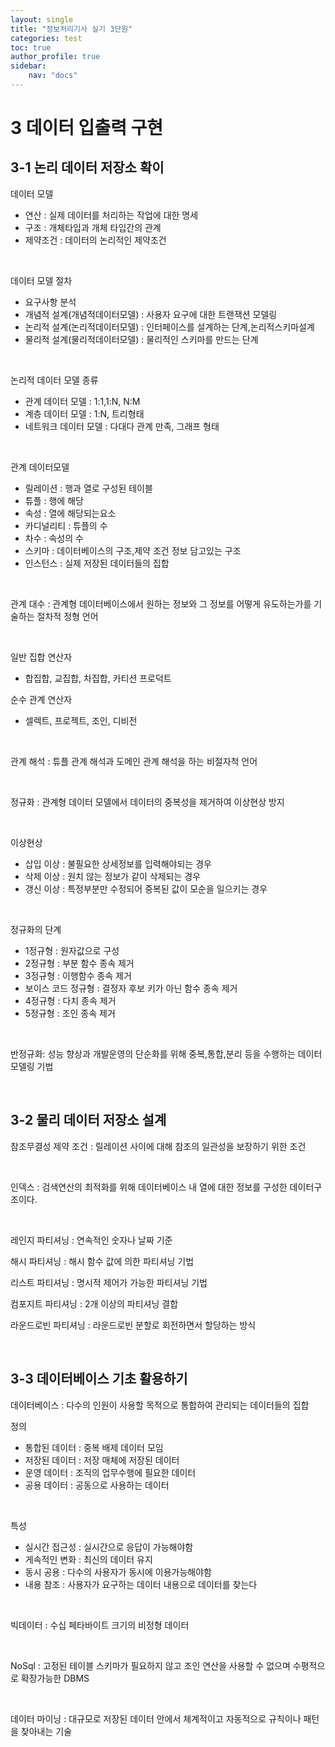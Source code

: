 ```yaml
---
layout: single
title: "정보처리기사 실기 3단원"
categories: test
toc: true
author_profile: true
sidebar:
    nav: "docs"
---
```


# 3 데이터 입출력 구현

## 3-1 논리 데이터 저장소 확이

데이터 모델 
- 연산 : 실제 데이터를 처리하는 작업에 대한 명세
- 구조 : 개체타입과 개체 타입간의 관계
- 제약조건 : 데이터의 논리적인 제약조건

<br>


데이터 모델 절차
- 요구사항 분석
- 개념적 설계(개념적데이터모델) : 사용자 요구에 대한 트랜잭션 모델링
- 논리적 설계(논리적데이터모델) : 인터페이스를 설계하는 단계,논리적스키마설계
- 물리적 설계(물리적데이터모델) : 물리적인 스키마를 만드는 단계


 
<br>

논리적 데이터 모델 종류
- 관계 데이터 모델 : 1:1,1:N, N:M
- 계층 데이터 모델 : 1:N, 트리형태
- 네트워크 데이터 모델 : 다대다 관계 만족, 그래프 형태


<br>

관계 데이터모델
- 릴레이션 : 행과 열로 구성된 테이블
- 튜플 : 행에 해당
- 속성 : 열에 해당되는요소
- 카디널리티 : 튜플의 수
- 차수 : 속성의 수
- 스키마 : 데이터베이스의 구조,제약 조건 정보 담고있는 구조
- 인스턴스 : 실제 저장된 데이터들의 집합



<br>

관계 대수 : 관계형 데이터베이스에서 원하는 정보와 그 정보를 어떻게 유도하는가를 기술하는 절차적 정형 언어

<br>

일반 집합 연산자
- 합집합, 교집합, 차집합, 카티션 프로덕트
  
순수 관계 연산자
- 셀렉트, 프로젝트, 조인, 디비전


<br>

관계 해석 : 튜플 관계 해석과 도메인 관계 해석을 하는 비절자척 언어


<br>

정규화 : 관계형 데이터 모델에서 데이터의 중복성을 제거하여 이상현상 방지


<br>

이상현상
- 삽입 이상 : 불필요한 상세정보를 입력해야되는 경우
- 삭제 이상 : 원치 않는 정보가 같이 삭제되는 경우
- 갱신 이상 : 특정부분만 수정되어 중복된 값이 모순을 일으키는 경우



<br>

정규화의 단계
- 1정규형 : 원자값으로 구성
- 2정규형 : 부분 함수 종속 제거
- 3정규형 : 이행함수 종속 제거
- 보이스 코드 정규형 : 결정자 후보 키가 아닌 함수 종속 제거
- 4정규형 : 다치 종속 제거
- 5정규형 : 조인 종속 제거
  

<br>

반정규화: 성능 향상과 개발운영의 단순화를 위해 중복,통합,분리 등을 수행하는 데이터모델링 기법


<br>


## 3-2 물리 데이터 저장소 설계

참조무결성 제약 조건 : 릴레이션 사이에 대해 참조의 일관성을 보장하기 위한 조건


<br>

인덱스 : 검색연산의 최적화를 위해 데이터베이스 내 열에 대한 정보를 구성한 데이터구조이다.


<br>

레인지 파티셔닝 : 연속적인 숫자나 날짜 기준

해시 파티셔닝 : 해시 함수 값에 의한 파티셔닝 기법

리스트 파티셔닝 : 명시적 제어가 가능한 파티셔닝 기법

컴포지트 파티셔닝 : 2개 이상의 파티셔닝 결합

라운드로빈 파티셔닝 : 라운드로빈 분할로 회전하면서 할당하는 방식


<br>

## 3-3 데이터베이스 기초 활용하기

데이터베이스 : 다수의 인원이 사용할 목적으로 통합하여 관리되는 데이터들의 집합

정의
- 통합된 데이터 : 중복 배제 데이터 모임
- 저장된 데이터 : 저장 매체에 저장된 데이터
- 운영 데이터 : 조직의 업무수행에 필요한 데이터
- 공용 데이터 : 공동으로 사용하는 데이터

<br>

특성
- 실시간 접근성 : 실시간으로 응답이 가능해야함
- 게속적인 변화 : 최신의 데이터 유지
- 동시 공용 : 다수의 사용자가 동시에 이용가능해야함
- 내용 참조 : 사용자가 요구하는 데이터 내용으로 데이터를 찾는다


<br>

빅데이터 : 수십 페타바이트 크기의 비정형 데이터


<br>


NoSql : 고정된 테이블 스키마가 필요하지 않고 조인 연산을 사용할 수 없으며 수평적으로 확장가능한 DBMS


<br>

데이터 마이닝 : 대규모로 저장된 데이터 안에서 체계적이고 자동적으로 규칙이나 패턴을 찾아내는 기술
